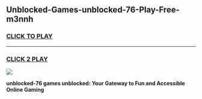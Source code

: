 
## Unblocked-Games-unblocked-76-Play-Free-m3nnh
<h3>
<a href="https://premium76.site?title=unblocked-76&ref=10A">CLICK TO PLAY</a></h3>
<hr>

<h3>
<a href="https://premium76.site?title=unblocked-76&ref=10A">CLICK 2 PLAY</a>
  
</h3>

<a href="https://premium76.site?title=unblocked-76&ref=10A"><img src="https://clearcache.store/games.png"></a>


**unblocked-76 games unblocked: Your Gateway to Fun and Accessible Online Gaming**

